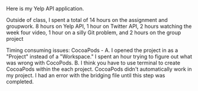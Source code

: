 Here is my Yelp API application. 

Outside of class, I spent a total of 14 hours on the assignment and groupwork. 
8 hours on Yelp API, 1 hour on Twitter API, 2 hours watching the week four video, 1 hour on a silly Git problem, and 2 hours on the group project

Timing consuming issues: 
CocoaPods - A. I opened the project in as a "Project" instead of a "Workspace." I spent an hour trying to figure out what was wrong with CocoPods.  B. I think you have to use terminal to create CocoaPods within the each project. CocoaPods didn't automatically work in my project. I had an error with the bridging file until this step was completed. 



